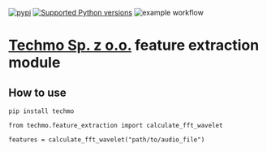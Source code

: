 [![pypi](https://img.shields.io/pypi/v/techmo.svg)](https://test.pypi.org/pypi/techmo)
[![Supported Python versions](https://img.shields.io/pypi/pyversions/techmo.svg)](https://test.pypi.org/pypi/techmo)
![example workflow](https://github.com/mikuchar/techmo/actions/workflows/python-publish.yml/badge.svg)
# [Techmo Sp. z o.o.](http://techmp.pl) feature extraction module

## How to use
```
pip install techmo

from techmo.feature_extraction import calculate_fft_wavelet

features = calculate_fft_wavelet("path/to/audio_file")
```
